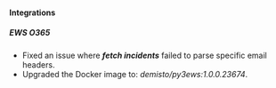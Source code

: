 #### Integrations
##### EWS O365
- Fixed an issue where ***fetch incidents*** failed to parse specific email headers.
- Upgraded the Docker image to: *demisto/py3ews:1.0.0.23674*.